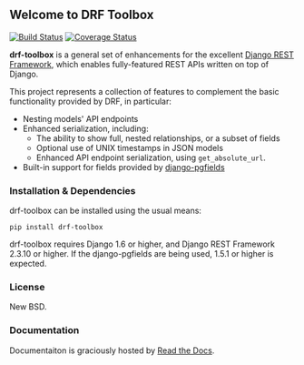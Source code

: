 ## Welcome to DRF Toolbox

[![Build Status](https://travis-ci.org/feedmagnet/drf-toolbox.png)](https://travis-ci.org/feedmagnet/drf-toolbox) [![Coverage Status](https://coveralls.io/repos/feedmagnet/drf-toolbox/badge.png)](https://coveralls.io/r/feedmagnet/drf-toolbox)

**drf-toolbox** is a general set of enhancements for the excellent
[Django REST Framework][1], which enables fully-featured REST APIs written
on top of Django.

This project represents a collection of features to complement the basic
functionality provided by DRF, in particular:

  * Nesting models' API endpoints
  * Enhanced serialization, including:
      * The ability to show full, nested relationships, or a subset
        of fields
      * Optional use of UNIX timestamps in JSON models
      * Enhanced API endpoint serialization, using `get_absolute_url`.
  * Built-in support for fields provided by [django-pgfields][2]


### Installation & Dependencies

drf-toolbox can be installed using the usual means:

    pip install drf-toolbox

drf-toolbox requires Django 1.6 or higher, and Django REST Framework 2.3.10
or higher. If the django-pgfields are being used, 1.5.1 or higher is expected.


### License

New BSD.


### Documentation

Documentaiton is graciously hosted by [Read the Docs][3].

  [1]: http://www.django-rest-framework.org/
  [2]: http://django-pgfields.readthedocs.org/
  [3]: http://drf-toolbox.readthedocs.org/
